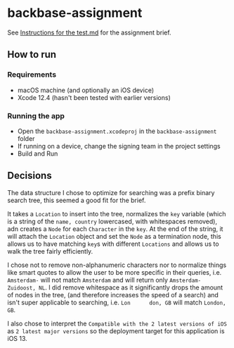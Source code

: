 # backbase-assignment

See [Instructions for the test.md](here) for the assignment brief.

## How to run

### Requirements

* macOS machine (and optionally an iOS device)
* Xcode 12.4 (hasn't been tested with earlier versions)

### Running the app

* Open the `backbase-assignment.xcodeproj` in the `backbase-assignment` folder
* If running on a device, change the signing team in the project settings
* Build and Run

## Decisions

The data structure I chose to optimize for searching was a prefix binary search tree, this seemed a good fit for the brief.

It takes a `Location` to insert into the tree, normalizes the `key` variable (which is a string of the `name, country` lowercased, with whitespaces removed), adn creates a `Node` for each `Character` in the `key`. At the end of the string, it will attach the `Location` object and set the `Node` as a termination node, this allows us to have matching `key`s with different `Locations` and allows us to walk the tree fairly efficiently.

I chose not to remove non-alphanumeric characters nor to normalize things like smart quotes to allow the user to be more specific in their queries, i.e. `Amsterdam-` will not match `Amsterdam` and will return only `Amsterdam-Zuidoost, NL`. I did remove whitespace as it significantly drops the amount of nodes in the tree, (and therefore increases the speed of a search) and isn't super applicable to searching, i.e. `Lon      don, GB` will match `London, GB`.

I also chose to interpret the `Compatible with the 2 latest versions of iOS` as `2 latest major versions` so the deployment target for this application is iOS 13.
